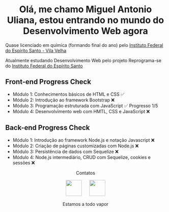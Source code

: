 <h1 align="center">Olá, me chamo Miguel Antonio Uliana, estou entrando no mundo do Desenvolvimento Web agora</h1>

<p>Quase licenciado em química (formando final do ano) pelo <a href="https://vilavelha.ifes.edu.br/" target="_blank">Instituto Federal do Espírito Santo - Vila Velha</a> </p>
<p>Atualmente estudando Desenvolvimento Web pelo projeto Reprograma-se do <a href="https://www.ifes.edu.br/" target="_blank">Instituto Federal do Espírito Santo</a></p>

<h2>Front-end Progress Check</h2>

<ul>
    <li>Módulo 1: Conhecimentos básicos de HTML e CSS &#x2705 
    <li>Módulo 2: Introdução ao framework Bootstrap &#x274C
    <li>Módulo 3: Programação estruturada com JavaScript &#x2705 Progresso 1/5
    <li>Módulo 4: Desenvolvimento web com HMTL, CSS e JavaScript &#x274C
</ul>
<h2>Back-end Progress Check</h2>
<ul>
    <li>Módulo 1: Introdução ao framework Node.js e notação Javascript &#x274C
    <li>Módulo 2: Criação de páginas customizadas com Node.js &#x274C
    <li>Módulo 3: Persistência de dados com Sequelize &#x274C
    <li>Módulo 4: Node.js intermediário, CRUD com Sequelize, cookies e sessões &#x274C
</ul>

<div align="center">
    <p>Contatos</p>
    <a href="https://www.instagram.com/"><img src="https://www.svgrepo.com/show/111199/instagram.svg" target="_blank" width="50"></a>
    &nbsp&nbsp&nbsp&nbsp
    <a href="https://www.linkedin.com/in/miguel-antonio-uliana-235102252/"><img src="https://www.svgrepo.com/show/138936/linkedin.svg" target="_blank" width="50"></a>
    <p></p>
    <p>Estamos a todo vapor</p>
</div>

<!---
BarusuSubaru/BarusuSubaru is a ✨ special ✨ repository because its `README.md` (this file) appears on your GitHub profile.
You can click the Preview link to take a look at your changes.
--->
